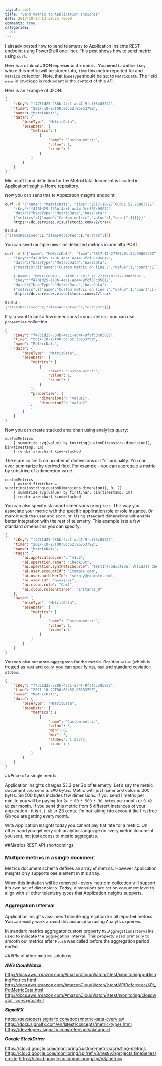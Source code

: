 ```yaml
---
layout: post
title: "Send metric to Application Insights"
date: 2017-10-27 13:39:25 -0700
comments: true
categories: 
- DIY
---
```

I already [posted](http://apmtips.com/blog/2017/03/27/oneliner-to-send-event-to-application-insights/) how to send telemetry to Application Insights REST endpoint using PowerShell one-liner. This post shows how to send metric using `curl`.

Here is a minimal JSON represents the metric. You need to define `iKey` where this metric will be stored into, `time` this metric reported for and `metrics` collection. Note, that `baseType` should be set to `MetricData`. The field `name` in envelope is redundant in the context of this API.

Here is an example of JSON:

``` json
{
    "iKey": "f4731d25-188b-4ec1-ac44-9fcf35c05812",
    "time": "2017-10-27T00:01:52.9586379Z",
    "name": "MetricData", 
    "data": {
        "baseType": "MetricData",
        "baseData": {
            "metrics": [ 
                {
                    "name": "Custom metric",
                    "value": 1,
                    "count": 1
                }
            ]
        }
    }
}
```

Microsoft bond definition for the MetricData document is located in [ApplicationInsights-Home](https://github.com/Microsoft/ApplicationInsights-Home/blob/master/EndpointSpecs/Schemas/Bond/MetricData.bond) repository.

Now you can send this to Application Insights endpoint:

``` bash
curl -d '{"name": "MetricData", "time":"2017-10-27T00:01:52.9586379Z",
    "iKey":"f4731d25-188b-4ec1-ac44-9fcf35c05812",
    "data":{"baseType":"MetricData","baseData":
    {"metrics":[{"name":"Custom metric","value":1,"count":1}]}}}' 
    https://dc.services.visualstudio.com/v2/track

StdOut:
{"itemsReceived":1,"itemsAccepted":1,"errors":[]}
```

You can send multiple new-line delimited metrics in one http POST.

``` bash
curl -d $'{"name": "MetricData", "time":"2017-10-27T00:01:52.9586379Z",
    "iKey":"f4731d25-188b-4ec1-ac44-9fcf35c05812",
    "data":{"baseType":"MetricData","baseData":
    {"metrics":[{"name":"Custom metric on line 1","value":1,"count":1}]}}}\n

    {"name": "MetricData", "time":"2017-10-27T00:01:52.9586379Z",
    "iKey":"f4731d25-188b-4ec1-ac44-9fcf35c05812",
    "data":{"baseType":"MetricData","baseData":
    {"metrics":[{"name":"Custom metric on line 2","value":1,"count":1}]}}}' 
    https://dc.services.visualstudio.com/v2/track

StdOut:
{"itemsReceived":2,"itemsAccepted":2,"errors":[]}
```

If you want to add a few dimensions to your metric - you can use `properties` collection.

``` json
{
    "iKey": "f4731d25-188b-4ec1-ac44-9fcf35c05812",
    "time": "2017-10-27T00:01:52.9586379Z",
    "name": "MetricData", 
    "data": {
        "baseType": "MetricData",
        "baseData": {
            "metrics": [ 
                {
                    "name": "Custom metric",
                    "value": 1,
                    "count": 1
                }
            ],
            "properties": {
                "dimension1": "value1",
                "dimension2": "value2"
            }
        }
    }
}
```

Now you can create stacked area chart using analytics query:

```
customMetrics 
    | summarize avg(value) by tostring(customDimensions.dimension1), bin(timestamp, 1m) 
    | render areachart kind=stacked 
```

There are no limits on number of dimensions or it's cardinality. You can even summarize by derived field. For example - you can aggregate a metric by substring of a dimension value.

```
customMetrics 
    | extend firstChar = substring(tostring(customDimensions.dimension1), 0, 2)
    | summarize avg(value) by firstChar, bin(timestamp, 1m) 
    | render areachart kind=stacked 
```

You can also specify standard dimensions using `tags`. This way you associate your metric with the specific application role or role instance. Or mark it with the user and account. Using standard dimensions will enable better integration with the rest of telemetry. This example lists a few standard dimensions you can specify:

``` json
{
    "iKey": "f4731d25-188b-4ec1-ac44-9fcf35c05812",
    "time": "2017-10-27T00:01:52.9586379Z",
    "name": "MetricData", 
    "tags": {
        "ai.application.ver": "v1.2",
        "ai.operation.name": "CheckOut",
        "ai.operation.syntheticSource": "TestInProduction: Validate CheckOut",
        "ai.user.accountId": "Example.com",
        "ai.user.authUserId": "sergey@example.com",
        "ai.user.id": "qwoijcas",
        "ai.cloud.role": "Cart",
        "ai.cloud.roleInstance": "instance_0"
    },
    "data": {
        "baseType": "MetricData",
        "baseData": {
            "metrics": [ 
                {
                    "name": "Custom metric",
                    "value": 1,
                    "count": 1
                }
            ]
        }
    }
}
```

You can also set more aggregates for the metric. Besides `value` (which is treated as `sum`) and `count` you can specify `min`, `max` and standard deviation `stdDev`.

``` json
{
    "iKey": "f4731d25-188b-4ec1-ac44-9fcf35c05812",
    "time": "2017-10-27T00:01:52.9586379Z",
    "name": "MetricData", 
    "data": {
        "baseType": "MetricData",
        "baseData": {
            "metrics": [ 
                {
                    "name": "Custom metric",
                    "value": 5,
                    "min": 0,
                    "max": 3,
                    "stdDev": 1.52753,
                    "count": 3
                }
            ]
        }
    }
}
```

##Price of a single metric

Application Insights charges $2.3 per Gb of telemetry. Let's say the metric document you send is 500 bytes. Metric with just name and value is 200 bytes. So 500 bytes includes few dimensions. If you send 1 metric per minute you will be paying for `24 * 60 * 500 * 30 bytes` per month or `0.02 Gb` per month. If you send this metric from 5 different instances of your application - it is `0.1 Gb` or 23 cents. I'm not taking into account the first free Gb you are getting every month.

With Application Insights today you cannot pay flat rate for a metric. On other hand you get very rich analytics language on every metric document you sent, not just access to metric aggregates.

##Metrics REST API shortcomings

### Multiple metrics in a single document
Metrics document schema defines an array of metrics. However Application Insights only supports one element in this array. 

When this limitation will be removed - every metric in collection will support it's own set of dimensions. Today, dimensions are set on document level to align with all other telemetry types that Application Insights supports.

### Aggregation Interval

Application Insights assumes 1 minute aggregation for all reported metrics. You can easily work around this assumption using Analytics queries.

In standard metrics aggregator custom property `MS.AggregationIntervalMs` [used to indicate](https://github.com/Microsoft/ApplicationInsights-dotnet/blob/e544ffae4f3188bde01a367364ea3e36f2bf03a9/src/Microsoft.ApplicationInsights/Managed/Shared/Extensibility/MetricManager.cs#L248-L253) the aggregation interval. This property used primarily to smooth out metrics after `Flush` was called before the aggregation period ended.

##APIs of other metrics solutions:

***AWS CloudWatch***

http://docs.aws.amazon.com/AmazonCloudWatch/latest/monitoring/publishingMetrics.html
http://docs.aws.amazon.com/AmazonCloudWatch/latest/APIReference/API_PutMetricData.html
http://docs.aws.amazon.com/AmazonCloudWatch/latest/monitoring/cloudwatch_concepts.html

***SignalFX***

https://developers.signalfx.com/docs/metric-data-overview
https://docs.signalfx.com/en/latest/concepts/metric-types.html
https://developers.signalfx.com/reference#datapoint

***Google StackDriver***

https://cloud.google.com/monitoring/custom-metrics/creating-metrics
https://cloud.google.com/monitoring/api/ref_v3/rest/v3/projects.timeSeries/create
https://cloud.google.com/monitoring/api/v3/metrics


